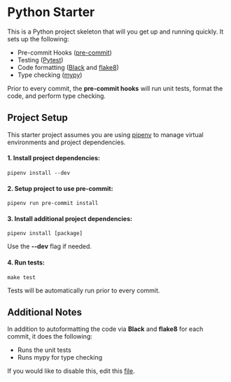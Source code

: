 # Python Starter

This is a Python project skeleton that will you get up and running quickly. It sets up the following:
- Pre-commit Hooks ([pre-commit](https://pre-commit.com/))
- Testing ([Pytest](https://docs.pytest.org/en/latest/))
- Code formatting ([Black](https://github.com/python/black) and [flake8](http://flake8.pycqa.org/en/latest/))
- Type checking ([mypy](http://mypy-lang.org/))

Prior to every commit, the **pre-commit hooks** will run unit tests, format the code, and perform
type checking.

## Project Setup
This starter project assumes you are using [pipenv](https://github.com/pypa/pipenv) to manage
virtual environments and project dependencies.

#### 1. Install project dependencies:
```
pipenv install --dev
```

#### 2. Setup project to use **pre-commit**:
```
pipenv run pre-commit install
```

#### 3. Install additional project dependencies:
```
pipenv install [package]
```
Use the **--dev** flag if needed.

#### 4. Run tests:
```
make test
```
Tests will be automatically run prior to every commit.

## Additional Notes
In addition to autoformatting the code via **Black** and **flake8** for each commit,
it does the following:
- Runs the unit tests
- Runs mypy for type checking

If you would like to disable this, edit this [file](.pre-commit-config.yaml).

